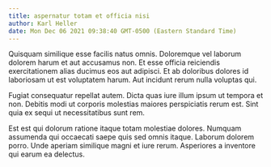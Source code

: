 ```yaml
---
title: aspernatur totam et officia nisi
author: Karl Heller
date: Mon Dec 06 2021 09:38:40 GMT-0500 (Eastern Standard Time)
---
```

Quisquam similique esse facilis natus omnis. Doloremque vel laborum dolorem harum et aut accusamus non. Et esse officia reiciendis exercitationem alias ducimus eos aut adipisci. Et ab doloribus dolores id laboriosam ut est voluptatem harum. Aut incidunt rerum nulla voluptas qui.

 Fugiat consequatur repellat autem. Dicta quas iure illum ipsum ut tempora et non. Debitis modi ut corporis molestias maiores perspiciatis rerum est. Sint quia ex sequi ut necessitatibus sunt rem.

 Est est qui dolorum ratione itaque totam molestiae dolores. Numquam assumenda qui occaecati saepe quis sed omnis itaque. Laborum dolorem porro. Unde aperiam similique magni et iure rerum. Asperiores a inventore qui earum ea delectus.